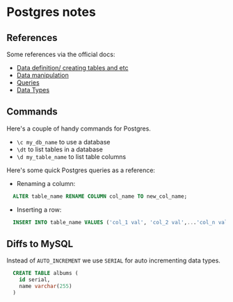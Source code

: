 # Postgres notes
## References
Some references via the official docs:
- [Data definition/ creating tables and etc](https://www.postgresql.org/docs/12/ddl.html)
- [Data manipulation](https://www.postgresql.org/docs/12/dml.html)
- [Queries](https://www.postgresql.org/docs/12/queries.html)
- [Data Types](https://www.postgresql.org/docs/12/datatype.html)

## Commands
Here's a couple of handy commands for Postgres.
- `\c my_db_name` to use a database
- `\dt` to list tables in a database
- `\d my_table_name` to list table columns

Here's some quick Postgres queries as a reference:
- Renaming a column:
```sql
  ALTER table_name RENAME COLUMN col_name TO new_col_name;
```
- Inserting a row:
```sql
  INSERT INTO table_name VALUES ('col_1 val', 'col_2 val',...'col_n val');
```


## Diffs to MySQL
Instead of `AUTO_INCREMENT` we use `SERIAL` for auto incrementing data types.
```sql
  CREATE TABLE albums (
    id serial,
    name varchar(255)
  )
```